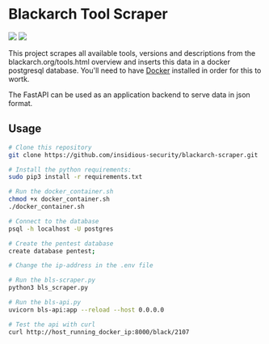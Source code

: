 # Blackarch Tool Scraper

<p align="left">
  <img src="https://img.shields.io/github/last-commit/insidious-security/blackarch-scraper.svg?style=for-the-badge">
  <img src="https://img.shields.io/github/license/insidious-security/blackarch-scraper?style=for-the-badge">
</p>

This project scrapes all available tools, versions and descriptions from the blackarch.org/tools.html overview and inserts this data in a docker postgresql database.
You'll need to have [Docker](https://www.docker.com/) installed in order for this to wortk.

The FastAPI can be used as an application backend to serve data in json format.

## Usage
```bash
# Clone this repository
git clone https://github.com/insidious-security/blackarch-scraper.git

# Install the python requirements:
sudo pip3 install -r requirements.txt

# Run the docker_container.sh
chmod +x docker_container.sh
./docker_container.sh

# Connect to the database
psql -h localhost -U postgres

# Create the pentest database
create database pentest;

# Change the ip-address in the .env file 

# Run the bls-scraper.py
python3 bls_scraper.py

# Run the bls-api.py
uvicorn bls-api:app --reload --host 0.0.0.0

# Test the api with curl
curl http://host_running_docker_ip:8000/black/2107
```
